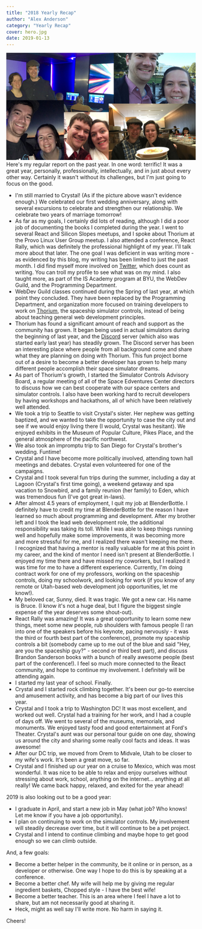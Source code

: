 ```yaml
---
title: "2018 Yearly Recap"
author: "Alex Anderson"
category: "Yearly Recap"
cover: hero.jpg
date: 2019-01-13
---
```


![Our year together](hero.jpg)
Here's my regular report on the past year. In one word: terrific! It was a great year, personally, professionally, intellectually, and in just about every other way. Certainly it wasn't without its challenges, but I'm just going to focus on the good.

- I'm still married to Crystal! (As if the picture above wasn't evidence enough.) We celebrated our first wedding anniversary, along with several excursions to celebrate and strengthen our relationship. We celebrate two years of marriage tomorrow!
- As far as my goals, I certainly did lots of reading, although I did a poor job of documenting the books I completed during the year. I went to several React and Silicon Slopes meetups, and I spoke about Thorium at the Provo Linux User Group meetup. I also attended a conference, React Rally, which was definitely the professional highlight of my year. I'll talk more about that later. The one goal I was deficient in was writing more - as evidenced by this blog, my writing has been limited to just the past month. I did find myself more involved on [Twitter](https://twitter.com/ralex1993), which does count as writing. You can troll my profile to see what was on my mind. I also taught more, as part of the IS Academy program at BYU, the WebDev Guild, and the Programming Department.
- WebDev Guild classes continued during the Spring of last year, at which point they concluded. They have been replaced by the Programming Department, and organization more focused on training developers to work on [Thorium](https://thoriumsim.com), the spaceship simulator controls, instead of being about teaching general web development principles.
- Thorium has found a significant amount of reach and support as the community has grown. It began being used in actual simulators during the beginning of last year, and the [Discord](https://discord.gg/UvxTQZz) server (which also was started early last year) has steadily grown. The Discord server has been an interesting place where people from all background come and share what they are planning on doing with Thorium. This fun project borne out of a desire to become a better developer has grown to help many different people accomplish their space simulator dreams.
- As part of Thorium's growth, I started the Simulator Controls Advisory Board, a regular meeting of all of the Space Edventures Center directors to discuss how we can best cooperate with our space centers and simulator controls. I also have been working hard to recruit developers by having workshops and hackathons, all of which have been relatively well attended.
- We took a trip to Seattle to visit Crystal's sister. Her nephew was getting baptized, and we wanted to take the opportunity to case the city out and see if we would enjoy living there (I would, Crystal was hesitant). We enjoyed exhibits in the Museum of Popular Culture, Pikes Place, and the general atmosphere of the pacific northwest.
- We also took an impromptu trip to San Diego for Crystal's brother's wedding. Funtime!
- Crystal and I have become more politically involved, attending town hall meetings and debates. Crystal even volunteered for one of the campaigns.
- Crystal and I took several fun trips during the summer, including a day at Lagoon (Crystal's first time going), a weekend getaway and spa vacation to Snowbird, and a family reunion (her family) to Eden, which was tremendous fun (I've got great in-laws).
- After almost 4.5 years of employment, I quit my job at BlenderBottle. I definitely have to credit my time at BlenderBottle for the reason I have learned so much about programming and development. After my brother left and I took the lead web development role, the additional responsibility was taking its toll. While I was able to keep things running well and hopefully make some improvements, it was becoming more and more stressful for me, and I realized there wasn't keeping me there. I recognized that having a mentor is really valuable for me at this point in my career, and the kind of mentor I need isn't present at BlenderBottle. I enjoyed my time there and have missed my coworkers, but I realized it was time for me to have a different experience. Currently, I'm doing contract work for one of my professors, working on the spaceship controls, doing my schoolwork, and looking for work (if you know of any remote or Utah-based web development job opportunities, let me know!).
- My beloved car, Sunny, died. It was tragic. We got a new car. His name is Bruce. (I know it's not a huge deal, but I figure the biggest single expense of the year deserves some shout-out).
- React Rally was amazing! It was a great opportunity to learn some new things, meet some new people, rub shoulders with famous people (I ran into one of the speakers before his keynote, pacing nervously - it was the third or fourth best part of the conference), promote my spaceship controls a bit (somebody came up to me out of the blue and said "Hey, are you the spaceship guy?" - second or third best part), and discuss Brandon Sanderson books with a bunch of really awesome people (best part of the conference!). I feel so much more connected to the React community, and hope to continue my involvement. I definitely will be attending again.
- I started my last year of school. Finally.
- Crystal and I started rock climbing together. It's been our go-to exercise and amusement activity, and has become a big part of our lives this year.
- Crystal and I took a trip to Washington DC! It was most excellent, and worked out well. Crystal had a training for her work, and I had a couple of days off. We went to several of the museums, memorials, and monuments. We enjoyed tasty food and good entertainment at Ford's Theater. Crystal's aunt was our personal tour guide on one day, showing us around the city and sharing some really cool facts and ideas. It was awesome!
- After our DC trip, we moved from Orem to Midvale, Utah to be closer to my wife's work. It's been a great move, so far.
- Crystal and I finished up our year on a cruise to Mexico, which was most wonderful. It was nice to be able to relax and enjoy ourselves without stressing about work, school, anything on the internet... anything at all really! We came back happy, relaxed, and exited for the year ahead!

2019 is also looking out to be a good year:

- I graduate in April, and start a new job in May (what job? Who knows! Let me know if you have a job opportunity).
- I plan on continuing to work on the simulator controls. My involvement will steadily decrease over time, but it will continue to be a pet project.
- Crystal and I intend to continue climbing and maybe hope to get good enough so we can climb outside.

And, a few goals:

- Become a better helper in the community, be it online or in person, as a developer or otherwise. One way I hope to do this is by speaking at a conference.
- Become a better chef. My wife will help me by giving me regular ingredient baskets, Chopped style - I have the best wife!
- Become a better teacher. This is an area where I feel I have a lot to share, but am not necessarily good at sharing it.
- Heck, might as well say I'll write more. No harm in saying it.

Cheers!
